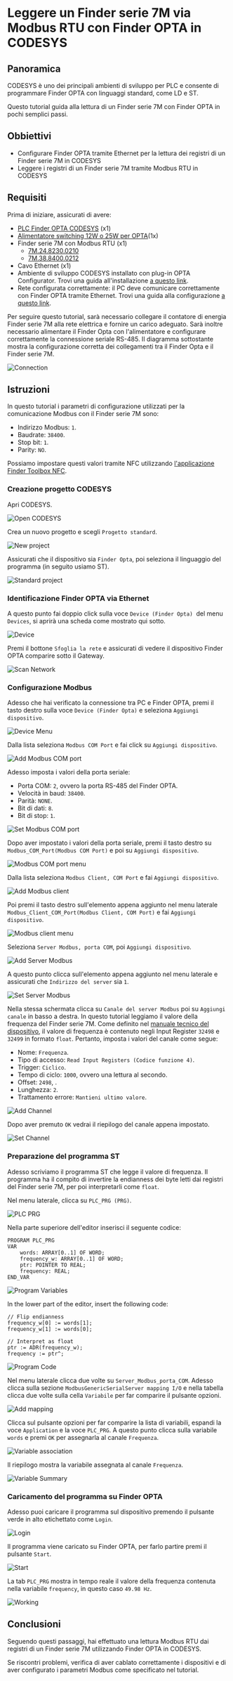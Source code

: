 # Leggere un Finder serie 7M via Modbus RTU con Finder OPTA in CODESYS

## Panoramica

CODESYS è uno dei principali ambienti di sviluppo per PLC e consente di
programmare Finder OPTA con linguaggi standard, come LD e ST.

Questo tutorial guida alla lettura di un Finder serie 7M con Finder OPTA 
in pochi semplici passi.

## Obbiettivi

- Configurare Finder OPTA tramite Ethernet per la lettura dei registri di un Finder serie 7M in CODESYS
- Leggere i registri di un Finder serie 7M tramite Modbus RTU in CODESYS

## Requisiti

Prima di iniziare, assicurati di avere:

- [PLC Finder OPTA CODESYS](https://opta.findernet.com/it/codesys) (x1)
- [Alimentatore switching 12W o 25W per
 OPTA](https://opta.findernet.com/it/codesys#moduli-espansione)(1x)
- Finder serie 7M con Modbus RTU (x1)
    - [7M.24.8230.0210](https://www.findernet.com/it/italia/series/serie-7m-contatori-di-energia/type/tipo-7m-24-contatore-di-energia-monofase-bidirezionale-con-display-lcd/)
    - [7M.38.8400.0212](https://www.findernet.com/it/italia/series/serie-7m-contatori-di-energia/type/tipo-7m-38-contatori-di-energia-multifunzione-bidirezionale-80-a/)
- Cavo Ethernet (x1)
- Ambiente di sviluppo CODESYS installato con plug-in OPTA Configurator.
  Trovi una guida all'installazione [a questo
   link](https://opta.findernet.com/it/tutorial/codesys-plugin-tutorial).
- Rete configurata correttamente: il PC deve comunicare correttamente con 
  Finder OPTA tramite Ethernet. Trovi una guida alla configurazione [a 
  questo link](https://opta.findernet.com/it/tutorial/codesys-via-ethernet).

Per seguire questo tutorial, sarà necessario collegare il contatore di energia Finder 
serie 7M alla rete elettrica e fornire un carico adeguato. Sarà inoltre necessario 
alimentare il Finder Opta con l'alimentatore e configurare correttamente 
la connessione seriale RS-485. Il diagramma sottostante mostra la configurazione 
corretta dei collegamenti tra il Finder Opta e il Finder serie 7M.

![Connection](assets/connection.svg)

## Istruzioni

In questo tutorial i parametri di configurazione utilizzati per la
comunicazione Modbus con il Finder serie 7M sono:

* Indirizzo Modbus: `1`.
* Baudrate: `38400`.
* Stop bit: `1`.
* Parity: `NO`.

Possiamo impostare questi valori tramite NFC utilizzando [l'applicazione Finder
Toolbox NFC](https://www.findernet.com/it/italia/supporto/software-e-app/).

### Creazione progetto CODESYS

Apri CODESYS.

![Open CODESYS](assets/it/01-welcome.png)

Crea un nuovo progetto e scegli `Progetto standard`.

![New project](assets/it/02-new-project.png)

Assicurati che il dispositivo sia `Finder Opta`, poi seleziona il 
linguaggio del programma (in seguito usiamo ST).

![Standard project](assets/it/03-standard-project.png)

### Identificazione Finder OPTA via Ethernet

A questo punto fai doppio click sulla voce `Device (Finder Opta)` 
del menu `Devices`, si aprirà una scheda come mostrato qui sotto.

![Device](assets/it/04-device.png)

Premi il bottone `Sfoglia la rete` e assicurati di vedere il
dispositivo Finder OPTA comparire sotto il Gateway.

![Scan Network](assets/it/05-scan-network.png)

### Configurazione Modbus

Adesso che hai verificato la connessione tra PC e Finder OPTA, premi 
il tasto destro sulla voce `Device (Finder Opta)` e seleziona `Aggiungi 
dispositivo`.

![Device Menu](assets/it/06-device-menu.png)

Dalla lista seleziona `Modbus COM Port` e fai click su `Aggiungi dispositivo`.

![Add Modbus COM port](assets/it/07-add-modbus-com-port.png)

Adesso imposta i valori della porta seriale:

* Porta COM: `2`, ovvero la porta RS-485 del Finder OPTA.
* Velocità in baud: `38400`.
* Parità: `NONE`.
* Bit di dati: `8`.
* Bit di stop: `1`.

![Set Modbus COM port](assets/it/08-set-modbus-com-port.png)

Dopo aver impostato i valori della porta seriale, premi il tasto destro su `Modbus_COM_Port(Modbus COM Port)` e poi su `Aggiungi dispositivo`.

![Modbus COM port menu](assets/it/09-modbus-com-port-menu.png)

Dalla lista seleziona `Modbus Client, COM Port` e fai `Aggiungi dispositivo`.

![Add Modbus client](assets/it/10-add-modbus-client.png)

Poi premi il tasto destro sull'elemento appena aggiunto nel menu laterale `Modbus_Client_COM_Port(Modbus Client, COM Port)` e fai `Aggiungi dispositivo`.

![Modbus client menu](assets/it/11-modbus-client-port-menu.png)

Seleziona `Server Modbus, porta COM`, poi `Aggiungi dispositivo`.

![Add Server Modbus](assets/it/12-add-server-modbus.png)

A questo punto clicca sull'elemento appena aggiunto nel menu laterale e assicurati che `Indirizzo del server` sia `1`.

![Set Server Modbus](assets/it/13-set-server-modbus.png)

Nella stessa schermata clicca su `Canale del server Modbus` poi su `Aggiungi canale` in basso a destra.
In questo tutorial leggiamo il valore della frequenza del Finder serie 7M. Come definito nel [manuale 
tecnico del dispositivo](https://cdn.findernet.com/app/uploads/2021/09/20090052/Modbus-7M24-7M38_v2_30062021.pdf), 
il valore di frequenza è contenuto negli Input Register `32498` e `32499` in formato `float`. Pertanto, imposta i valori del canale come segue:

* Nome: `Frequenza`.
* Tipo di accesso: `Read Input Registers (Codice funzione 4)`.
* Trigger: `Ciclico`.
* Tempo di ciclo: `1000`, ovvero una lettura al secondo.
* Offset: `2498`, .
* Lunghezza: `2`.
* Trattamento errore: `Mantieni ultimo valore`.

![Add Channel](assets/it/14-add-channel.png)

Dopo aver premuto `OK` vedrai il riepilogo del canale appena impostato.

![Set Channel](assets/it/15-set-channel.png)

### Preparazione del programma ST

Adesso scriviamo il programma ST che legge il valore di frequenza. 
Il programma ha il compito di invertire la endianness dei byte letti dai 
registri del Finder serie 7M, per poi interpretarli come `float`.

Nel menu laterale, clicca su `PLC_PRG (PRG)`.

![PLC PRG](assets/it/16-plc-prg.png)

Nella parte superiore dell'editor inserisci il seguente codice:

```st
PROGRAM PLC_PRG
VAR
    words: ARRAY[0..1] OF WORD;
    frequency_w: ARRAY[0..1] OF WORD;
    ptr: POINTER TO REAL;
    frequency: REAL;
END_VAR
```

![Program Variables](assets/it/17-program-variables.png)

In the lower part of the editor, insert the following code:

```st
// Flip endianness
frequency_w[0] := words[1];
frequency_w[1] := words[0];

// Interpret as float
ptr := ADR(frequency_w);
frequency := ptr^;
```

![Program Code](assets/it/18-program-code.png)

Nel menu laterale clicca due volte su `Server_Modbus_porta_COM`. Adesso clicca sulla 
sezione `ModbusGenericSerialServer mapping I/O` e nella tabella clicca due volte sulla cella `Variabile` 
per far comparire il pulsante opzioni.

![Add mapping](assets/it/19-add-mapping.png) 

Clicca sul pulsante opzioni per far comparire la lista di variabili, espandi la voce `Application` 
e la voce `PLC_PRG`. A questo punto clicca sulla variabile `words` e premi `OK` per assegnarla al 
canale `Frequenza`.

![Variable association](assets/it/20-variable-association.png)

Il riepilogo mostra la variabile assegnata al canale `Frequenza`.

![Variable Summary](assets/it/21-variable-summary.png)

### Caricamento del programma su Finder OPTA

Adesso puoi caricare il programma sul dispositivo premendo 
il pulsante verde in alto etichettato come `Login`.

![Login](assets/it/22-login.png) 

Il programma viene caricato su Finder OPTA, per farlo partire premi 
il pulsante `Start`.

![Start](assets/it/23-start.png)

La tab `PLC_PRG` mostra in tempo reale il valore della frequenza contenuta 
nella variabile `frequency`, in questo caso `49.98 Hz`.

![Working](assets/it/24-working.png)

## Conclusioni

Seguendo questi passaggi, hai effettuato una lettura Modbus RTU dai registri 
di un Finder serie 7M utilizzando Finder OPTA in CODESYS.

Se riscontri problemi, verifica di aver cablato correttamente 
i dispositivi e di aver configurato i parametri Modbus come specificato 
nel tutorial.

<!-- Inserire informazioni di contatto per supporto -->